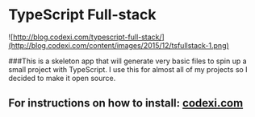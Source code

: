 # TypeScript Full-stack

![http://blog.codexi.com/typescript-full-stack/](http://blog.codexi.com/content/images/2015/12/tsfullstack-1.png)

###This is a skeleton app that will generate very basic files to spin up a small project with TypeScript. I use this for almost all of my projects so I decided to make it open source.
## For instructions on how to install: [codexi.com](http://blog.codexi.com/typescript-full-stack/)

